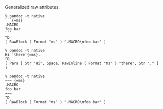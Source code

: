 Generalized raw attributes.

````
% pandoc -t native
```{=ms}
.MACRO
foo bar
```
^D
[ RawBlock ( Format "ms" ) ".MACRO\nfoo bar" ]
````

````
% pandoc -t native
Hi `there`{=ms}.
^D
[ Para [ Str "Hi", Space, RawInline ( Format "ms" ) "there", Str "." ] ]
````

````
% pandoc -t native
~~~ {=ms}
.MACRO
foo bar
~~~
^D
[ RawBlock ( Format "ms" ) ".MACRO\nfoo bar" ]
````
